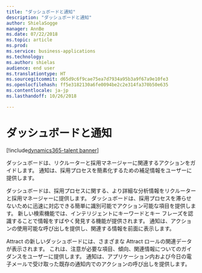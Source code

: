 ```yaml
---
title: "ダッシュボードと通知"
description: "ダッシュボードと通知"
author: ShielaSogge
manager: AnnBe
ms.date: 07/22/2018
ms.topic: article
ms.prod: 
ms.service: business-applications
ms.technology: 
ms.author: shielas
audience: end user
ms.translationtype: HT
ms.sourcegitcommit: d65d9c6f9cae75ea7d7934a95b3a9f67a9e10fe3
ms.openlocfilehash: ff5e3182130a6fe0094be2c2e314fa370b50e635
ms.contentlocale: ja-jp
ms.lasthandoff: 10/26/2018

---
```


# <a name="dashboards-and-notifications"></a>ダッシュボードと通知

[!include[dynamics365-talent banner](../../includes/dynamics365-talent.md)]

ダッシュボードは、リクルーターと採用マネージャーに関連するアクションをガイドします。 通知は、採用プロセスを簡素化するための補足情報をユーザーに提供します。

ダッシュボードは、採用プロセスに関する、より詳細な分析情報をリクルーターと採用マネージャーに提供します。 ダッシュボードは、採用プロセスを滞らせないために迅速に対応できる簡単に識別可能でアクション可能な項目を提供します。 新しい検索機能では、インテリジェントにキーワードとキー フレーズを認識することで情報をすばやく発見する機能が提供されます。
通知は、アクションの使用可能な呼び出しを提供し、関連する情報を前面に表示します。

Attract の新しいダッシュボードには、さまざまな Attract ロールの関連データが表示されます。 これは、注意が必要な項目、傾向、関連情報についてのガイダンスをユーザーに提供します。 通知は、アプリケーション内および今日の電子メールで受け取った既存の通知内でのアクションの呼び出しを提供します。

<!--
## Who uses this feature
This feature is mainly used by recruiters and hiring managers within an
organization.
## Availability
Cloud
## Regional availability
Global
-->

